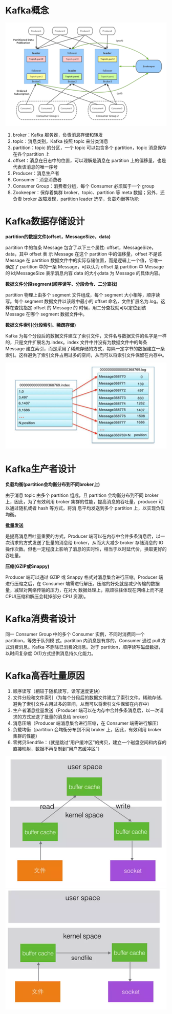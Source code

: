 # Kafka概念
![image](https://raw.githubusercontent.com/lewiszlw/notebooks/master/assets/middleware/Kafka%E6%A6%82%E5%BF%B5.png)

1. broker：Kafka 服务器，负责消息存储和转发
2. topic：消息类别，Kafka 按照 topic 来分类消息
3. partition：topic 的分区，一个 topic 可以包含多个 partition，topic 消息保存在各个partition 上
4. offset：消息在日志中的位置，可以理解是消息在 partition 上的偏移量，也是代表该消息的唯一序号
5. Producer：消息生产者
6. Consumer：消息消费者
7. Consumer Group：消费者分组，每个 Consumer 必须属于一个 group
8. Zookeeper：保存着集群 broker、topic、partition 等 meta 数据；另外，还负责 broker 故障发现，partition leader 选举，负载均衡等功能

# Kafka数据存储设计
**partition的数据文件(offset，MessageSize，data)**

partition 中的每条 Message 包含了以下三个属性: offset，MessageSize，data，其中 offset 表 示 Message 在这个 partition 中的偏移量，offset 不是该 Message 在 partition 数据文件中的实际存储位置，而是逻辑上一个值，它唯一确定了 partition 中的一条 Message，可以认为 offset 是 partition 中 Message 的 id;MessageSize 表示消息内容 data 的大小;data 为 Message 的具体内容。

**数据文件分段segment(顺序读写、分段命令、二分查找)**

partition 物理上由多个 segment 文件组成，每个 segment 大小相等，顺序读写。每个 segment 数据文件以该段中最小的 offset 命名，文件扩展名为.log。这样在查找指定 offset 的 Message 的 时候，用二分查找就可以定位到该 Message 在哪个 segment 数据文件中。

**数据文件索引(分段索引、稀疏存储)**

Kafka 为每个分段后的数据文件建立了索引文件，文件名与数据文件的名字是一样的，只是文件扩展名为.index。index 文件中并没有为数据文件中的每条 Message 建立索引，而是采用了稀疏存储的方式，每隔一定字节的数据建立一条索引。这样避免了索引文件占用过多的空间，从而可以将索引文件保留在内存中。

![image](https://raw.githubusercontent.com/lewiszlw/notebooks/master/assets/middleware/Kafka%E6%95%B0%E6%8D%AE%E6%96%87%E4%BB%B6%E7%B4%A2%E5%BC%95.png)

# Kafka生产者设计
**负载均衡(partition会均衡分布到不同broker上)**

由于消息 topic 由多个 partition 组成，且 partition 会均衡分布到不同 broker 上，因此，为了有效利用 broker 集群的性能，提高消息的吞吐量，producer 可以通过随机或者 hash 等方式，将消 息平均发送到多个 partition 上，以实现负载均衡。

**批量发送**

是提高消息吞吐量重要的方式，Producer 端可以在内存中合并多条消息后，以一次请求的方式发送了批量的消息给 broker，从而大大减少 broker 存储消息的 IO 操作次数。但也一定程度上影响了消息的实时性，相当于以时延代价，换取更好的吞吐量。

**压缩(GZIP或Snappy)**

Producer 端可以通过 GZIP 或 Snappy 格式对消息集合进行压缩。Producer 端进行压缩之后，在 Consumer 端需进行解压。压缩的好处就是减少传输的数据量，减轻对网络传输的压力，在对大 数据处理上，瓶颈往往体现在网络上而不是 CPU(压缩和解压会耗掉部分 CPU 资源)。

# Kafka消费者设计
同一 Consumer Group 中的多个 Consumer 实例，不同时消费同一个 partition，等效于队列模 式。partition 内消息是有序的，Consumer 通过 pull 方式消费消息。Kafka 不删除已消费的消息。对于 partition，顺序读写磁盘数据，以时间复杂度 O(1)方式提供消息持久化能力。

# Kafka高吞吐量原因
1. 顺序读写（相较于随机读写，读写速度更快）
2. 文件分段和文件索引（为每个分段后的数据文件建立了索引文件。稀疏存储，避免了索引文件占用过多的空间，从而可以将索引文件保留在内存中）
3. 生产者消息批量发送（Producer 端可以在内存中合并多条消息后，以一次请求的方式发送了批量的消息给 broker）
4. 消息压缩（Producer 端消息集合进行压缩，在 Consumer 端需进行解压）
5. 负载均衡（partition 会均衡分布到不同 broker 上，因此，有效利用 broker 集群的性能）
6. 零拷贝Sendfile：（就是跳过“用户缓冲区”的拷贝，建立一个磁盘空间和内存的直接映射，数据不再复制到“用户态缓冲区”）

![image](https://raw.githubusercontent.com/lewiszlw/notebooks/master/assets/middleware/Kafka%E9%9B%B6%E6%8B%B7%E8%B4%9D1.png)
![image](https://raw.githubusercontent.com/lewiszlw/notebooks/master/assets/middleware/Kafka%E9%9B%B6%E6%8B%B7%E8%B4%9D2.png)